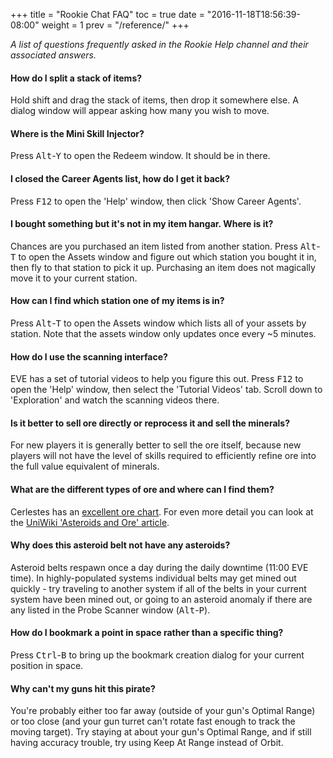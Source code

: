 +++
title = "Rookie Chat FAQ"
toc = true
date = "2016-11-18T18:56:39-08:00"
weight = 1
prev = "/reference/"
+++

_A list of questions frequently asked in the Rookie Help channel
and their associated answers._

#### How do I split a stack of items?
Hold shift and drag the stack of items, then drop it somewhere else. A dialog window
will appear asking how many you wish to move.

#### Where is the Mini Skill Injector?
Press <kbd>Alt</kbd>-<kbd>Y</kbd> to open the Redeem window. It should be in there.

#### I closed the Career Agents list, how do I get it back?
Press <kbd>F12</kbd> to open the 'Help' window, then click 'Show Career Agents'.

#### I bought something but it's not in my item hangar. Where is it?
Chances are you purchased an item listed from another station. Press
<kbd>Alt</kbd>-<kbd>T</kbd> to open the Assets window and figure out which station
you bought it in, then fly to that station to pick it up. Purchasing an item does
not magically move it to your current station.

#### How can I find which station one of my items is in?
Press <kbd>Alt</kbd>-<kbd>T</kbd> to open the Assets window which lists all of your assets
by station. Note that the assets window only updates once every ~5 minutes.

#### How do I use the scanning interface?
EVE has a set of tutorial videos to help you figure this out. Press <kbd>F12</kbd> to
open the 'Help' window, then select the 'Tutorial Videos' tab. Scroll down to 'Exploration'
and watch the scanning videos there.

#### Is it better to sell ore directly or reprocess it and sell the minerals?
For new players it is generally better to sell the ore itself, because new players
will not have the level of skills required to efficiently refine ore into the full
value equivalent of minerals.

#### What are the different types of ore and where can I find them?
Cerlestes has an [excellent ore chart](http://ore.cerlestes.de/#site:ore). For even
more detail you can look at the
[UniWiki 'Asteroids and Ore' article](http://wiki.eveuniversity.org/Asteroids_and_Ore).

#### Why does this asteroid belt not have any asteroids?
Asteroid belts respawn once a day during the daily downtime (11:00 EVE time). In
highly-populated systems individual belts may get mined out quickly - try traveling
to another system if all of the belts in your current system have been mined out,
or going to an asteroid anomaly if there are any listed in the Probe Scanner window
(<kbd>Alt</kbd>-<kbd>P</kbd>).

#### How do I bookmark a point in space rather than a specific thing?
Press <kbd>Ctrl</kbd>-<kbd>B</kbd> to bring up the bookmark creation dialog for your
current position in space.

#### Why can't my guns hit this pirate?
You're probably either too far away (outside of your gun's Optimal Range)
or too close (and your gun turret can't rotate fast enough to track the 
moving target).  Try staying at about your gun's Optimal Range, and if 
still having accuracy trouble, try using Keep At Range instead of Orbit.
